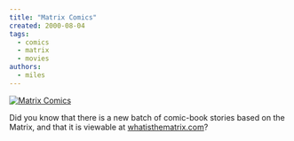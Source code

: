 ```yaml
---
title: "Matrix Comics"
created: 2000-08-04
tags:
  - comics
  - matrix
  - movies
authors:
  - miles
---
```


[![Matrix Comics](/images/2845416332_7861faf355_o.gif)](http://www.flickr.com/photos/spaceninja/2845416332/)

Did you know that there is a new batch of comic-book stories based on the Matrix, and that it is viewable at [whatisthematrix.com](http://www.whatisthematrix.com/cmp/comic_index.html)?
